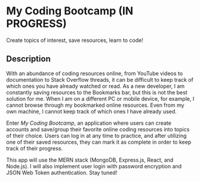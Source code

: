 # My Coding Bootcamp (IN PROGRESS)
Create topics of interest, save resources, learn to code! 

## Description
With an abundance of coding resources online, from YouTube videos to documentation to Stack Overflow threads, it can be difficult to keep track of which ones you have already watched or read. As a new developer, I am constantly saving resources to the Bookmarks bar, but this is not the best solution for me. When I am on a different PC or mobile device, for example, I cannot browse through my bookmarked online resources. Even from my own machine, I cannot keep track of which ones I have already used.

Enter _My Coding Bootcamp_, an application where users can create accounts and save/group their favorite online coding resources into topics of their choice. Users can log in at any time to practice, and after utilizing one of their saved resources, they can mark it as complete in order to keep track of their progress. 

This app will use the MERN stack (MongoDB, Express.js, React, and Node.js). I will also implement user login with password encryption and JSON Web Token authentication. Stay tuned!
